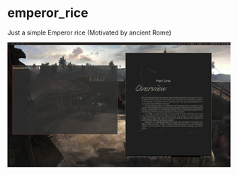 # emperor_rice
Just a simple Emperor rice (Motivated by ancient Rome)

![alt text](https://github.com/Cryp70m4n/emperor_rice/blob/main/emperor.png)



